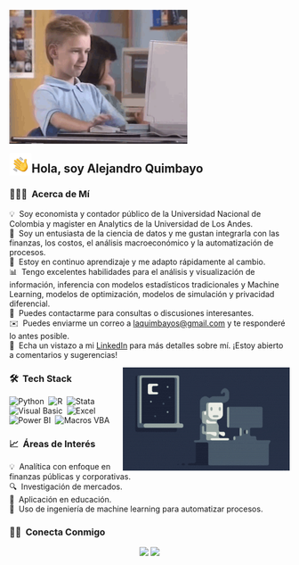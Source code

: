 
![Luis Alejandro Quimbayo Suarez Banner](https://github.com/laquimbayos/laquimbayos/blob/main/3Wby.gif)

<img alt="Night Coding" src="https://raw.githubusercontent.com/AVS1508/AVS1508/master/assets/Hand%20Wave.gif" width='40' align="left"/><h2>Hola, soy Alejandro Quimbayo</h2>


### 👨🏻‍💻 &nbsp;Acerca de Mí

💡 &nbsp;Soy economista y contador público de la Universidad Nacional de Colombia y magister en Analytics de la Universidad de Los Andes.\
💼 &nbsp;Soy un entusiasta de la ciencia de datos y me gustan integrarla con las finanzas, los costos, el análisis macroeconómico y la automatización de procesos.\
🌱 &nbsp;Estoy en continuo aprendizaje y me adapto rápidamente al cambio.\
📊 &nbsp;Tengo excelentes habilidades para el análisis y visualización de información, inferencia con modelos estadísticos tradicionales y Machine Learning, modelos de optimización, modelos de simulación y privacidad diferencial.\
💬 &nbsp;Puedes contactarme para consultas o discusiones interesantes.\
✉️ &nbsp;Puedes enviarme un correo a laquimbayos@gmail.com y te responderé lo antes posible.\
📄 &nbsp;Echa un vistazo a mi [LinkedIn](https://www.linkedin.com/in/luis-alejandro-quimbayo-suarez-89612a160/) para más detalles sobre mí. ¡Estoy abierto a comentarios y sugerencias!

<img alt="Night Coding" src="https://raw.githubusercontent.com/AVS1508/AVS1508/master/assets/Night-Coding.gif" align="right"/>

### 🛠 &nbsp;Tech Stack

![Python](https://img.shields.io/badge/-Python-05122A?style=flat&logo=python)&nbsp;
![R](https://img.shields.io/badge/-R-05122A?style=flat&logo=R&logoColor=276DC3)&nbsp;
![Stata](https://img.shields.io/badge/-Stata-05122A?style=flat&logo=stata)&nbsp;
![Visual Basic](https://img.shields.io/badge/-Visual%20Basic-05122A?style=flat&logo=visual-studio&logoColor=5C2D91)&nbsp;
![Excel](https://img.shields.io/badge/-Excel-05122A?style=flat&logo=microsoft-excel)&nbsp;
![Power BI](https://img.shields.io/badge/-Power%20BI-05122A?style=flat&logo=power-bi)&nbsp;
![Macros VBA](https://img.shields.io/badge/-Macros%20VBA-05122A?style=flat&logo=visual-studio)&nbsp;



### 📈 &nbsp;Áreas de Interés

💡 &nbsp;Analítica con enfoque en finanzas públicas y corporativas.\
🔍 &nbsp;Investigación de mercados.\
🏫 &nbsp;Aplicación en educación.\
🤖 &nbsp;Uso de ingeniería de machine learning para automatizar procesos.

### 🤝🏻 &nbsp;Conecta Conmigo

<p align="center">
<a href="https://www.linkedin.com/in/luis-alejandro-quimbayo-suarez-89612a160/"><img src="https://img.shields.io/badge/-LinkedIn-0077B5?style=flat&logo=Linkedin&logoColor=white"/></a>
<a href="mailto:laquimbayos@gmail.com"><img src="https://img.shields.io/badge/-Email-D14836?style=flat&logo=Gmail&logoColor=white"/></a>
</p>
